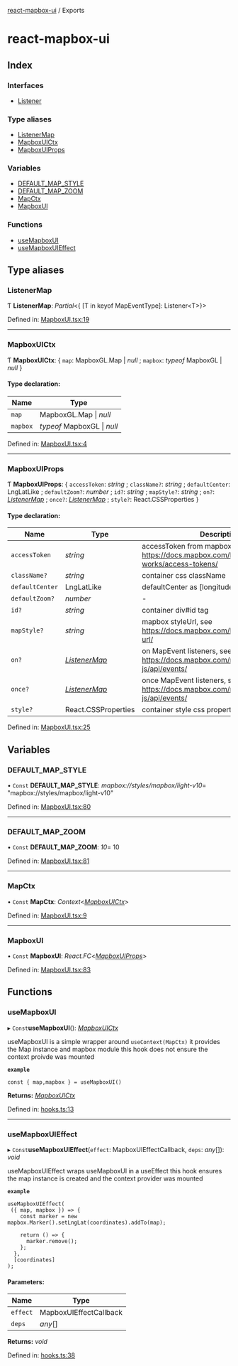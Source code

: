 [react-mapbox-ui](README.md) / Exports

# react-mapbox-ui

## Index

### Interfaces

* [Listener](interfaces/listener.md)

### Type aliases

* [ListenerMap](modules.md#listenermap)
* [MapboxUICtx](modules.md#mapboxuictx)
* [MapboxUIProps](modules.md#mapboxuiprops)

### Variables

* [DEFAULT\_MAP\_STYLE](modules.md#default_map_style)
* [DEFAULT\_MAP\_ZOOM](modules.md#default_map_zoom)
* [MapCtx](modules.md#mapctx)
* [MapboxUI](modules.md#mapboxui)

### Functions

* [useMapboxUI](modules.md#usemapboxui)
* [useMapboxUIEffect](modules.md#usemapboxuieffect)

## Type aliases

### ListenerMap

Ƭ **ListenerMap**: *Partial*<{ [T in keyof MapEventType]: Listener<T\>}\>

Defined in: [MapboxUI.tsx:19](https://github.com/eliashussary/react-mapbox-ui/blob/d45e5ae/src/MapboxUI.tsx#L19)

___

### MapboxUICtx

Ƭ **MapboxUICtx**: { `map`: MapboxGL.Map \| *null* ; `mapbox`: *typeof* MapboxGL \| *null*  }

#### Type declaration:

Name | Type |
------ | ------ |
`map` | MapboxGL.Map \| *null* |
`mapbox` | *typeof* MapboxGL \| *null* |

Defined in: [MapboxUI.tsx:4](https://github.com/eliashussary/react-mapbox-ui/blob/d45e5ae/src/MapboxUI.tsx#L4)

___

### MapboxUIProps

Ƭ **MapboxUIProps**: { `accessToken`: *string* ; `className?`: *string* ; `defaultCenter`: LngLatLike ; `defaultZoom?`: *number* ; `id?`: *string* ; `mapStyle?`: *string* ; `on?`: [*ListenerMap*](modules.md#listenermap) ; `once?`: [*ListenerMap*](modules.md#listenermap) ; `style?`: React.CSSProperties  }

#### Type declaration:

Name | Type | Description |
------ | ------ | ------ |
`accessToken` | *string* | accessToken from mapbox, see https://docs.mapbox.com/help/how-mapbox-works/access-tokens/   |
`className?` | *string* | container css className   |
`defaultCenter` | LngLatLike | defaultCenter as [longitude, latitude]   |
`defaultZoom?` | *number* | - |
`id?` | *string* | container div#id tag   |
`mapStyle?` | *string* | mapbox styleUrl, see https://docs.mapbox.com/help/glossary/style-url/   |
`on?` | [*ListenerMap*](modules.md#listenermap) | on MapEvent listeners, see https://docs.mapbox.com/mapbox-gl-js/api/events/   |
`once?` | [*ListenerMap*](modules.md#listenermap) | once MapEvent listeners, see https://docs.mapbox.com/mapbox-gl-js/api/events/   |
`style?` | React.CSSProperties | container style css properties   |

Defined in: [MapboxUI.tsx:25](https://github.com/eliashussary/react-mapbox-ui/blob/d45e5ae/src/MapboxUI.tsx#L25)

## Variables

### DEFAULT\_MAP\_STYLE

• `Const` **DEFAULT\_MAP\_STYLE**: *mapbox://styles/mapbox/light-v10*= "mapbox://styles/mapbox/light-v10"

Defined in: [MapboxUI.tsx:80](https://github.com/eliashussary/react-mapbox-ui/blob/d45e5ae/src/MapboxUI.tsx#L80)

___

### DEFAULT\_MAP\_ZOOM

• `Const` **DEFAULT\_MAP\_ZOOM**: *10*= 10

Defined in: [MapboxUI.tsx:81](https://github.com/eliashussary/react-mapbox-ui/blob/d45e5ae/src/MapboxUI.tsx#L81)

___

### MapCtx

• `Const` **MapCtx**: *Context*<[*MapboxUICtx*](modules.md#mapboxuictx)\>

Defined in: [MapboxUI.tsx:9](https://github.com/eliashussary/react-mapbox-ui/blob/d45e5ae/src/MapboxUI.tsx#L9)

___

### MapboxUI

• `Const` **MapboxUI**: *React.FC*<[*MapboxUIProps*](modules.md#mapboxuiprops)\>

Defined in: [MapboxUI.tsx:83](https://github.com/eliashussary/react-mapbox-ui/blob/d45e5ae/src/MapboxUI.tsx#L83)

## Functions

### useMapboxUI

▸ `Const`**useMapboxUI**(): [*MapboxUICtx*](modules.md#mapboxuictx)

useMapboxUI is a simple wrapper around `useContext(MapCtx)`
it provides the Map instance and mapbox module
this hook does not ensure the context proivde was mounted

**`example`** 
```
const { map,mapbox } = useMapboxUI()
```

**Returns:** [*MapboxUICtx*](modules.md#mapboxuictx)

Defined in: [hooks.ts:13](https://github.com/eliashussary/react-mapbox-ui/blob/d45e5ae/src/hooks.ts#L13)

___

### useMapboxUIEffect

▸ `Const`**useMapboxUIEffect**(`effect`: MapboxUIEffectCallback, `deps`: *any*[]): *void*

useMapboxUIEffect wraps useMapboxUI in a useEffect
this hook ensures the map instance is created
and the context provider was mounted

**`example`** 
```
useMapboxUIEffect(
 ({ map, mapbox }) => {
    const marker = new mapbox.Marker().setLngLat(coordinates).addTo(map);

    return () => {
      marker.remove();
    };
  },
  [coordinates]
);
```

#### Parameters:

Name | Type |
------ | ------ |
`effect` | MapboxUIEffectCallback |
`deps` | *any*[] |

**Returns:** *void*

Defined in: [hooks.ts:38](https://github.com/eliashussary/react-mapbox-ui/blob/d45e5ae/src/hooks.ts#L38)
